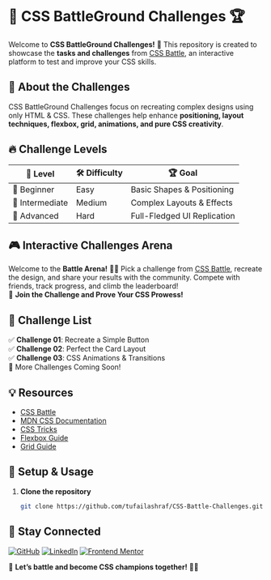 # 🎨 CSS BattleGround Challenges 🏆

Welcome to **CSS BattleGround Challenges!** 🚀 This repository is created to showcase the **tasks and challenges** from [CSS Battle](https://cssbattle.dev/), an interactive platform to test and improve your CSS skills.

## 🌟 About the Challenges  
CSS BattleGround Challenges focus on recreating complex designs using only HTML & CSS. These challenges help enhance **positioning, layout techniques, flexbox, grid, animations, and pure CSS creativity**.

## 🔥 Challenge Levels  
| 🏅 Level | 🛠 Difficulty | 🏆 Goal |
|----------|-------------|---------|
| 🥇 Beginner | Easy | Basic Shapes & Positioning |
| 🥈 Intermediate | Medium | Complex Layouts & Effects |
| 🥉 Advanced | Hard | Full-Fledged UI Replication |

## 🎮 Interactive Challenges Arena  
Welcome to the **Battle Arena!** 🏰🔥 Pick a challenge from [CSS Battle](https://cssbattle.dev/), recreate the design, and share your results with the community. Compete with friends, track progress, and climb the leaderboard!  
📢 **Join the Challenge and Prove Your CSS Prowess!**

## 🎯 Challenge List  
✅ **Challenge 01**: Recreate a Simple Button  
✅ **Challenge 02**: Perfect the Card Layout  
✅ **Challenge 03**: CSS Animations & Transitions  
🚧 More Challenges Coming Soon!  

## 💡 Resources  
- [CSS Battle](https://cssbattle.dev/)  
- [MDN CSS Documentation](https://developer.mozilla.org/en-US/docs/Web/CSS)  
- [CSS Tricks](https://css-tricks.com/)  
- [Flexbox Guide](https://css-tricks.com/snippets/css/a-guide-to-flexbox/)  
- [Grid Guide](https://css-tricks.com/snippets/css/complete-guide-grid/)  

## 🚀 Setup & Usage  
1. **Clone the repository**  
   ```sh
   git clone https://github.com/tufailashraf/CSS-Battle-Challenges.git

## 📌 Stay Connected  
[![GitHub](https://img.shields.io/badge/GitHub-000?style=for-the-badge&logo=github&logoColor=white)](https://github.com/your-username) [![LinkedIn](https://img.shields.io/badge/LinkedIn-0077B5?style=for-the-badge&logo=linkedin&logoColor=white)](https://www.linkedin.com/in/tufail-ashraf/) [![Frontend Mentor](https://img.shields.io/badge/Frontend%20Mentor-3F54A3?style=for-the-badge&logo=frontendmentor&logoColor=white)](https://www.frontendmentor.io/profile/tufailashraf)  

📢 **Let’s battle and become CSS champions together!** 🎨🔥
